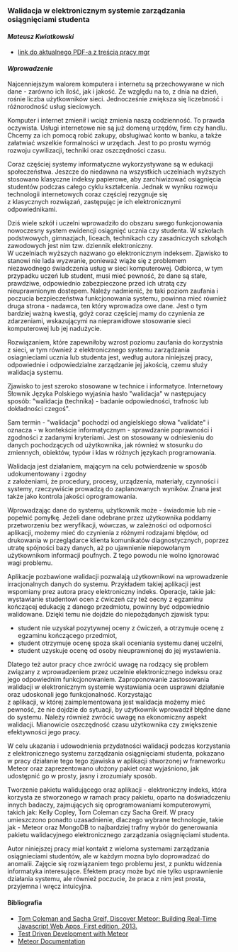 ### Walidacja w elektronicznym systemie zarządzania osiągnięciami studenta
#### *Mateusz Kwiatkowski*

* [link do aktualnego PDF-a z treścią pracy mgr](https://github.com/Flover/praca_magisterska/raw/master/magisterka.pdf)

#### *Wprowadzenie*
Najcenniejszym walorem komputera i internetu są przechowywane w nich dane - zarówno
ich ilość, jak i jakość. Ze względu na to, z dnia na dzień, rośnie liczba
użytkowników sieci. Jednocześnie zwiększa się liczebność i różnorodność usług
sieciowych.

Komputer i internet zmienił i wciąż zmienia naszą codzienność. To prawda oczywista.
Usługi internetowe nie są już domeną urzędów, firm czy handlu. Chcemy za ich pomocą
robić zakupy, obsługiwać konto w banku, a także załatwiać wszelkie formalności w
urzędach. Jest to po prostu wymóg rozwoju cywilizacji, techniki oraz oszczędności
czasu.

Coraz częściej systemy informatyczne wykorzystywane są w edukacji społeczeństwa.
Jeszcze do niedawna na wszystkich uczelniach wyższych stosowano klasyczne indeksy
papierowe, aby zarchiwizować osiągnięcia studentów podczas całego cyklu kształcenia.
Jednak w wyniku rozwoju technologii internetowych coraz częściej rezygnuje się <br>
z klasycznych rozwiązań, zastępując je ich elektronicznymi odpowiednikami.

Dziś wiele szkół i uczelni wprowadziło do obszaru swego funkcjonowania nowoczesny
system ewidencji osiągnięć ucznia czy studenta. W szkołach podstwowych, gimnazjach,
liceach, technikach czy zasadniczych szkołąch zawodowych jest nim tzw. dziennik
elektroniczny. <br>
W uczelniach wyższych  nazwano go elektronicznym indeksem. Zjawisko to stanowi
nie lada wyzwanie, ponieważ wiąże się z problemem niezawodnego świadczenia
usług w sieci komputerowej. Odbiorca, w tym przypadku uczeń lub student, musi mieć
pewność, że dane są stałe, prawdziwe, odpowiednio zabezpieczone przed ich utratą
czy nieuprawnionym dostepem. Należy nadmienić, że taki poziom zaufania i poczucia
bezpieczeństwa funkcjonowania systemu, powinna mieć również druga strona - nadawca,
ten który wprowadza owe dane. Jest o tym bardziej ważną kwestią, gdyż coraz częściej
mamy do czynienia ze zdarzeniami, wskazującymi na nieprawidłowe stosowanie sieci
komputerowej lub jej nadużycie.

Rozwiązaniem, które zapewniłoby wzrost poziomu zaufania do korzystnia <br> z sieci,
w tym również z elektronicznego systemu zarządzania osiagnieciami ucznia lub studenta
jest, według autora niniejszej pracy, odpowiednie i odpowiedzialne zarządzanie jej
jakością, czemu służy walidacja systemu.

Zjawisko to jest szeroko stosowane w technice i informatyce. Internetowy Słownik
Języka Polskiego wyjaśnia hasło "walidacja" w następujacy sposób: "walidacja
(technika) - badanie odpowiedności, trafnośc lub dokładności czegoś".

Sam termin - "walidacja" pochodzi od angielskiego słowa "validate" i oznacza -
w kontekście informatycznym - sprawdzanie poprawności i zgodności z zadanymi
kryteriami. Jest on stosowany w odniesieniu do danych pochodzących od użytkownika,
jak również w stosunku do zmiennych, obiektów, typów i klas w różnych językach
programowania.

Walidacja jest działaniem, mającym na celu potwierdzenie w sposób udokumentowany
i zgodny <br> z założeniami, że procedury, procesy, urządzenia, materiały, czynności
i systemy, rzeczywiście prowadzą do zaplanowanych wyników. Znana jest także jako
kontrola jakości oprogramowania.

Wprowadzając dane do systemu, użytkownik może - świadomie lub nie - popełnić
pomyłkę. Jeżeli dane odebrane przez użytkownika poddamy przetworzeniu bez weryfikacji,
wówczas, w zależności od odporności aplikacji, możemy mieć do czynienia z różnymi
rodzajami błędów, od drukowania w przeglądarce klienta komunikatów diagnostycznych,
poprzez utratę spójności bazy danych, aż po ujawnienie niepowołanym użytkownikom
informacji poufnych. Z tego powodu nie wolno ignorować wagi problemu.

Aplikacje pozbawione walidacji pozwalają użytkownikowi na wprowadzenie irracjonalnych
danych do systemu. Przykładem takiej aplikacji jest wspomiany prez autora pracy
elektroniczny indeks. Operacje, takie jak: wystawianie studentowi ocen z ćwiczeń
czy też oecny z egzaminu kończącej edukację z danego przedmiotu, powinny być
odpowiednio walidowane. Dzięki temu nie dojdzie do niepożądanych zjawisk typu:
- student nie uzyskał pozytywnej oceny z ćwiczeń, a otrzymuje ocenę z egzaminu
kończącego przedmiot,
- student otrzymuje ocenę spoza skali oceniania systemu danej uczelni,
- student uzyskuje ocenę od osoby nieuprawnionej do jej wystawienia.

Dlatego też autor pracy chce zwrócić uwagę na rodzący się problem związany
z wprowadzeniem przez uczelnie elektronicznego indeksu oraz jego odpowiednim
funkcjonowaniem. Zaproponowanie zastosowania walidacji w elektronicznym systemie
wystawiania ocen usprawni działanie oraz udoskonali jego funkcjonalność.
Korzystając <br> z aplikacji, w której zaimplementowana jest walidacja możemy mieć pewność,
że nie dojdzie do sytuacji, by użytkownik wprowadził błędne dane do systemu.
Należy również zwrócić uwagę na ekonomiczny aspekt walidacji. Mianowicie oszczędność
czasu użytkownika czy zwiększenie efektywności jego pracy.

W celu ukazania i udowodnienia przydatności walidacji podczas korzystania
z elektronicznego systemu zarządzania osiągnięciami studenta, pokazano w pracy
działanie tego tego zjawiska w aplikacji stworzonej w frameworku Meteor oraz
zaprezentowano ułożony pakiet oraz wyjaśniono, jak udostępnić go w prosty, jasny
i zrozumiały sposób.

Tworzenie pakietu walidującego oraz aplikacji - elektroniczny indeks, która korzysta
ze stworzonego w ramach pracy pakietu, oparto na doświadczeniu innych badaczy,
zajmujących się oprogramowaniami komputerowymi, takich jak: Kelly Copley, Tom
Coleman czy Sacha Greif. W pracy umieszczono ponadto uzasadnienie, dlaczego wybrane
technologie, takie jak - Meteor oraz MongoDB to najbardziej trafny wybór do generowania
pakietu walidacyjnego elektronicznego zarządzania osiągnięciami studenta.

Autor niniejszej pracy miał kontakt z wieloma systemami zarządzania osiągnieciami
studentów, ale w każdym mozna było doprowadzać do anomalii. Zajęcie się rozwiązaniem
tego problemu jest, z punktu widzenia informatyka interesujące. Efektem pracy może być
nie tylko usprawnienie działania systemu, ale również poczucie, że praca z nim jest
prosta, przyjemna i wręcz intuicyjna.


#### Bibliografia

* [Tom Coleman and Sacha Greif, Discover Meteor: Building Real-Time Javascript Web Apps, First edition, 2013.](http://pl.discovermeteor.com/)
* [Test Driven Development with Meteor](http://www.sitepoint.com/test-driven-development-with-meteor/)
* [Meteor Documentation](http://docs.meteor.com)
